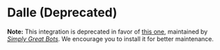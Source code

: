 # Dalle (Deprecated)

**Note:** This integration is deprecated in favor of [this one](https://app.botpress.cloud/hub/integrations/intver_01HX9TS0ZX98NAE1AR3D2QBPKM), maintained by _[Simply Great Bots](https://app.botpress.cloud/simplygreatbots)_. We encourage you to install it for better maintenance.
